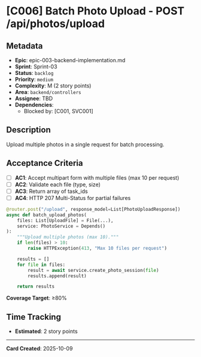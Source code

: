 # [C006] Batch Photo Upload - POST /api/photos/upload

## Metadata

- **Epic**: epic-003-backend-implementation.md
- **Sprint**: Sprint-03
- **Status**: `backlog`
- **Priority**: `medium`
- **Complexity**: M (2 story points)
- **Area**: `backend/controllers`
- **Assignee**: TBD
- **Dependencies**:
    - Blocked by: [C001, SVC001]

## Description

Upload multiple photos in a single request for batch processing.

## Acceptance Criteria

- [ ] **AC1**: Accept multipart form with multiple files (max 10 per request)
- [ ] **AC2**: Validate each file (type, size)
- [ ] **AC3**: Return array of task_ids
- [ ] **AC4**: HTTP 207 Multi-Status for partial failures

```python
@router.post("/upload", response_model=List[PhotoUploadResponse])
async def batch_upload_photos(
    files: List[UploadFile] = File(...),
    service: PhotoService = Depends()
):
    """Upload multiple photos (max 10)."""
    if len(files) > 10:
        raise HTTPException(413, "Max 10 files per request")

    results = []
    for file in files:
        result = await service.create_photo_session(file)
        results.append(result)

    return results
```

**Coverage Target**: ≥80%

## Time Tracking

- **Estimated**: 2 story points

---

**Card Created**: 2025-10-09
